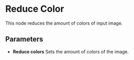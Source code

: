 # Reduce Color

This node reduces the amount of colors of input image.

## Parameters

- **Reduce colors** Sets the amount of colors of the image.
